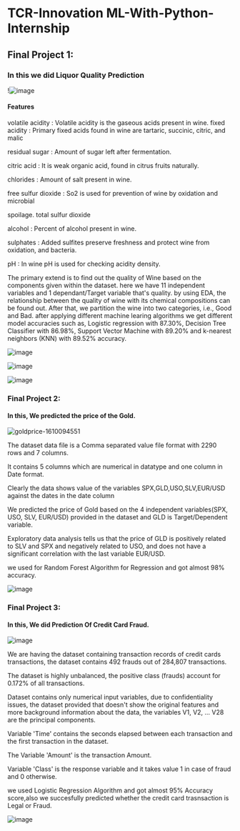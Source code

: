 # TCR-Innovation ML-With-Python-Internship

## Final Project 1:

### In this we did Liquor Quality Prediction

!![image](https://user-images.githubusercontent.com/86619476/139455456-4f1e32c8-7f51-4c0c-b3a5-fd730f73ab79.png)

#### Features

volatile acidity : Volatile acidity is the gaseous acids present in wine. fixed acidity : Primary fixed acids found in wine are tartaric, succinic, citric, and malic

residual sugar : Amount of sugar left after fermentation.

citric acid : It is weak organic acid, found in citrus fruits naturally.

chlorides : Amount of salt present in wine.

free sulfur dioxide : So2 is used for prevention of wine by oxidation and microbial

spoilage. total sulfur dioxide

alcohol : Percent of alcohol present in wine. 

sulphates : Added sulfites preserve freshness and protect wine from oxidation, and
bacteria.

pH : In wine pH is used for checking acidity
density.

The primary extend is to find out the quality of Wine based on the components given within the dataset.
here we have 11 independent variables and 1 dependant/Target variable that's quality. 
by using EDA, the relationship between the quality of wine with its chemical compositions can be found out.
After that, we partition the wine into two categories, i.e., Good and Bad.
after applying different machine learing algorithms we get different model accuracies such as,
Logistic regression with 87.30%, Decision Tree Classifier with 86.98%, Support Vector Machine with 89.20% and  k-nearest neighbors (KNN) with 89.52% accuracy.

![image](https://user-images.githubusercontent.com/86619476/139458329-b5b25ddd-c814-4814-bdd5-ce616bf1724c.png)

![image](https://user-images.githubusercontent.com/86619476/139458817-b48a36f2-2f4e-4896-b5c9-d4001ebb41a8.png)

![image](https://user-images.githubusercontent.com/86619476/139458446-a32299e0-8703-4b17-9e62-0dda2ab189ea.png)





### Final Project 2: 
#### In this, We predicted the price of the Gold.
![goldprice-1610094551](https://user-images.githubusercontent.com/86619476/139431892-6240297f-c9bb-477d-9640-07130f5b8237.jpg)


The dataset data file is a Comma separated value file format with 2290 rows and 7 columns.

It contains 5 columns which are numerical in datatype and one column in Date format.

Clearly the data shows value of the variables SPX,GLD,USO,SLV,EUR/USD
against the dates in the date column

We predicted the price of Gold based on the 4 independent variables(SPX, USO, SLV, EUR/USD) provided in the dataset and GLD  is Target/Dependent variable.

Exploratory data analysis tells us that the price of GLD  is positively related to SLV and SPX and negatively related to USO, and does not have a significant correlation with the last variable EUR/USD.

we used for Random Forest Algorithm for Regression and got almost 98% accuracy.

![image](https://user-images.githubusercontent.com/86619476/139462276-a33627c2-f241-4987-bf3b-2835773e2c41.png)




### Final Project 3: 
#### In this, We did Prediction Of Credit Card Fraud.

![image](https://user-images.githubusercontent.com/86619476/139601135-c189e913-ce87-4af4-b48b-5794ddcb7c27.png)

We are having the dataset containing transaction records of credit cards transactions, the dataset contains 492 frauds out of 284,807 transactions.

The dataset is highly unbalanced, the positive class (frauds) account for 0.172% of all transactions.

Dataset contains only numerical input variables, due to confidentiality issues, the dataset provided that doesn't show the original features and more background information about the data, the variables V1, V2, ... V28 are the principal components.

Variable 'Time' contains the seconds elapsed between each transaction and the first transaction in the dataset.

The Variable 'Amount' is the transaction Amount.

Variable 'Class' is the response variable and it takes value 1 in case of fraud and 0 otherwise.

we used Logistic Regression Algorithm and got almost 95% Accuracy score,also we succesfully predicted whether the credit card trasnsaction is Legal or Fraud.

![image](https://user-images.githubusercontent.com/86619476/139601247-0734ad11-8772-416c-9d9d-38362a620885.png)







